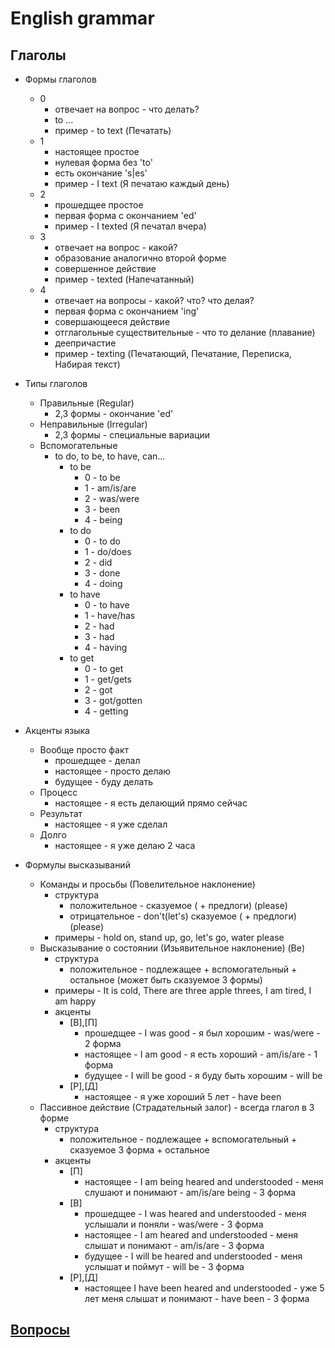 # English grammar

## Глаголы

+ Формы глаголов
	+ 0
		+ отвечает на вопрос - что делать?
		+ to ...
		+ пример - to text (Печатать)
	+ 1
		+ настоящее простое
		+ нулевая форма без 'to'
		+ есть окончание 's|es'
		+ пример - I text (Я печатаю каждый день)
	+ 2
		+ прошедщее простое
		+ первая форма с окончанием 'ed'
		+ пример - I texted (Я печатал вчера)
	+ 3
		+ отвечает на вопрос - какой?
		+ образование аналогично второй форме
		+ совершенное действие
		+ пример - texted (Напечатанный)
	+ 4
		+ отвечает на вопросы - какой? что? что делая?
		+ первая форма с окончанием 'ing'
		+ совершающееся действие
		+ отглагольные существительные - что то делание (плавание)
		+ деепричастие
		+ пример - texting (Печатающий, Печатание, Переписка, Набирая текст)
	
+ Типы глаголов
	+ Правильные (Regular)
		+ 2,3 формы - окончание 'ed'
	+ Неправильные (Irregular)
		+ 2,3 формы - специальные вариации
	+ Вспомогательные
		+ to do, to be, to have, can...
			+ to be
				+ 0 - to be
				+ 1 - am/is/are
				+ 2 - was/were
				+ 3 - been
				+ 4 - being
			+ to do
				+ 0 - to do
				+ 1 - do/does
				+ 2 - did
				+ 3 - done
				+ 4 - doing
			+ to have
				+ 0 - to have
				+ 1 - have/has
				+ 2 - had
				+ 3 - had
				+ 4 - having
			+ to get
				+ 0 - to get
				+ 1 - get/gets
				+ 2 - got
				+ 3 - got/gotten
				+ 4 - getting
+ Акценты языка
	+ Вообще просто факт
		+ прошедщее - делал
		+ настоящее - просто делаю
		+ будущее - буду делать
	+ Процесс
		+ настоящее - я есть делающий прямо сейчас
	+ Результат
		+ настоящее - я уже сделал
	+ Долго
		+ настоящее - я уже делаю 2 часа 
+ Формулы высказываний
	+ Команды и просьбы (Повелительное наклонение)
		+ структура
			+ положительное - сказуемое ( + предлоги) (please)
			+ отрицательное - don't(let's) сказуемое ( + предлоги) (please)
		+ примеры - hold on, stand up, go, let's go, water please
	+ Высказывание о состоянии (Изьявительное наклонение) (Be)
		+ структура
			+ положительное - подлежащее + вспомогательный + остальное (может быть сказуемое 3 формы) 
		+ примеры - It is cold, There are three apple threes, I am tired, I am happy
		+ акценты
			+ [В],[П]
				+ прошедщее - I was good - я был хорошим - was/were - 2 форма
				+ настоящее - I am good - я есть хороший - am/is/are - 1 форма
				+ будущее - I will be good - я буду быть хорошим - will be
			+ [Р],[Д]
				+ настоящее - я уже хороший 5 лет - have been
	+ Пассивное действие (Страдательный залог) - всегда глагол в 3 форме
		+ структура
			+ положительное - подлежащее + вспомогательный + сказуемое 3 форма + остальное
		+ акценты
			+ [П]
				+ настоящее - I am being heared and understooded - меня слушают и понимают - am/is/are being - 3 форма
			+ [В]
				+ прошедщее - I was heared and understooded - меня услышали и поняли - was/were - 3 форма
				+ настоящее - I am heared and understooded - меня слышат и понимают - am/is/are - 3 форма
				+ будущее - I will be heared and understooded - меня услышат и поймут - will be - 3 форма
			+ [Р],[Д]
				+ настоящее I have been heared and understooded - уже 5 лет меня слышат и понимают - have been - 3 форма

## [Вопросы](questions/README.md)
